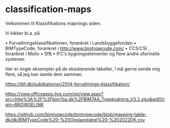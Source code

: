 # classification-maps
Velkommen til Klassifikations mapnings siden.


Vi kikker bl.a. på 

•	Forvaltningsklassifikationen, forankret i Landsbyggefonden
•	BIMTypeCode, forankret i  http://www.bimtypecode.com/
•	CCS/CSI , forankret i Molio
•	SfB
•	IFC’s bygningselementer og flere andre uformelle systemer.


Her er nogle eksempler på de eksisterende tabeller, I må gerne sende mig flere, så jeg kan samle dem sammen.

https://lbf.dk/publikationer/2014-forvaltnings-klassifikation/

https://view.officeapps.live.com/op/view.aspx?src=http%3A%2F%2Fbim7aa.dk%2FBIM7AA_Typekodning_V3.2.xlsx&wdOrigin=BROWSELINK

https://github.com/bimtypecode/bimtypecode/blob/mapping-table-dk/dk/BIMTypeCode%20-%20Opslagstabel%20-%202022DK.csv
